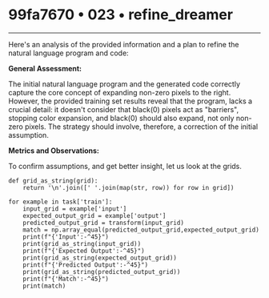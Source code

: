 # 99fa7670 • 023 • refine_dreamer

---
Here's an analysis of the provided information and a plan to refine the natural language program and code:

**General Assessment:**

The initial natural language program and the generated code correctly capture the core concept of expanding non-zero pixels to the right. However, the provided training set results reveal that the program, lacks a crucial detail: it doesn't consider that black(0) pixels act as "barriers", stopping color expansion, and black(0) should also expand, not only non-zero pixels. The strategy should involve, therefore, a correction of the initial assumption.

**Metrics and Observations:**

To confirm assumptions, and get better insight, let us look at the grids.

```tool_code
def grid_as_string(grid):
    return '\n'.join([' '.join(map(str, row)) for row in grid])

for example in task['train']:
    input_grid = example['input']
    expected_output_grid = example['output']
    predicted_output_grid = transform(input_grid)
    match = np.array_equal(predicted_output_grid,expected_output_grid)
    print(f"{'Input':-^45}")
    print(grid_as_string(input_grid))
    print(f"{'Expected Output':-^45}")
    print(grid_as_string(expected_output_grid))
    print(f"{'Predicted Output':-^45}")
    print(grid_as_string(predicted_output_grid))
    print(f"{'Match':-^45}")
    print(match)
```
